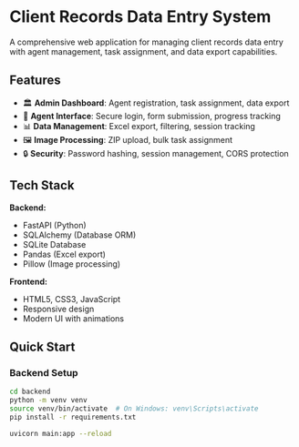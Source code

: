 # Client Records Data Entry System

A comprehensive web application for managing client records data entry with agent management, task assignment, and data export capabilities.

## Features

- 🏛️ **Admin Dashboard**: Agent registration, task assignment, data export
- 👤 **Agent Interface**: Secure login, form submission, progress tracking  
- 📊 **Data Management**: Excel export, filtering, session tracking
- 🖼️ **Image Processing**: ZIP upload, bulk task assignment
- 🔒 **Security**: Password hashing, session management, CORS protection

## Tech Stack

**Backend:**
- FastAPI (Python)
- SQLAlchemy (Database ORM)
- SQLite Database
- Pandas (Excel export)
- Pillow (Image processing)

**Frontend:**
- HTML5, CSS3, JavaScript
- Responsive design
- Modern UI with animations

## Quick Start

### Backend Setup
```bash
cd backend
python -m venv venv
source venv/bin/activate  # On Windows: venv\Scripts\activate
pip install -r requirements.txt

uvicorn main:app --reload
